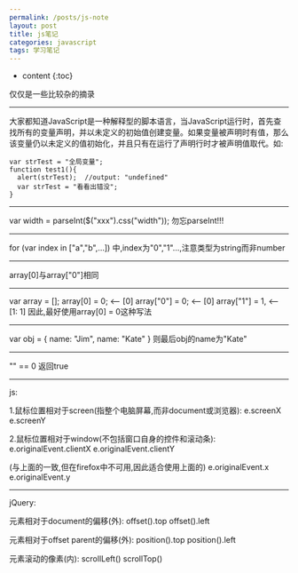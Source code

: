 ```yaml
---
permalink: /posts/js-note
layout: post
title: js笔记
categories: javascript
tags: 学习笔记
---
```


* content
{:toc}

仅仅是一些比较杂的摘录




-----
大家都知道JavaScript是一种解释型的脚本语言，当JavaScript运行时，首先查找所有的变量声明，并以未定义的初始值创建变量。如果变量被声明时有值，那么该变量仍以未定义的值初始化，并且只有在运行了声明行时才被声明值取代。如:

	var strTest = "全局变量";
	function test1(){
	  alert(strTest);  //output: "undefined"
	  var strTest = "看看出错没";
	}

-----

var width = parseInt($("xxx").css("width"));
勿忘parseInt!!!

-----

for (var index in ["a","b",...]) 中,index为"0","1"...,注意类型为string而非number

-----

array[0]与array["0"]相同

-----

var array = [];
array[0] = 0;    <-- [0]
array["0"] = 0;   <-- [0]
array["1"] = 1,   <-- [1: 1]
因此,最好使用array[0] = 0这种写法

-----

var obj = {
  name: "Jim",
  name: "Kate"
}
则最后obj的name为"Kate"

-----

"" == 0 返回true

-----

js:

1.鼠标位置相对于screen(指整个电脑屏幕,而非document或浏览器):
e.screenX
e.screenY

2.鼠标位置相对于window(不包括窗口自身的控件和滚动条):
e.originalEvent.clientX
e.originalEvent.clientY

(与上面的一致,但在firefox中不可用,因此适合使用上面的)
e.originalEvent.x
e.originalEvent.y

-----

jQuery:

元素相对于document的偏移(外):
offset().top
offset().left

元素相对于offset parent的偏移(外):
position().top
position().left

元素滚动的像素(内):
scrollLeft()
scrollTop()

